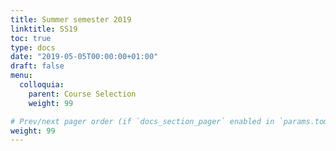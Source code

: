 ```yaml
---
title: Summer semester 2019
linktitle: SS19
toc: true
type: docs
date: "2019-05-05T00:00:00+01:00"
draft: false
menu:
  colloquia:
    parent: Course Selection
    weight: 99

# Prev/next pager order (if `docs_section_pager` enabled in `params.toml`)
weight: 99
---
```


